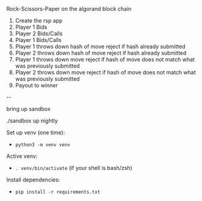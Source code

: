 

Rock-Scissors-Paper on the algorand block chain

1. Create the rsp app
2. Player 1 Bids
3. Player 2 Bids/Calls
4. Player 1 Bids/Calls
5. Player 1 throws down hash of move
   reject if hash already submitted
6. Player 2 throws down hash of move
   reject if hash already submitted
7. Player 1 throws down move
   reject if hash of move does not match what was previously submitted
8. Player 2 throws down move
   reject if hash of move does not match what was previously submitted
9. Payout to winner


--

bring up sandbox

./sandbox up nightly

Set up venv (one time):
 * `python3 -m venv venv`

Active venv:
 * `. venv/bin/activate` (if your shell is bash/zsh)

Install dependencies:
* `pip install -r requirements.txt`

